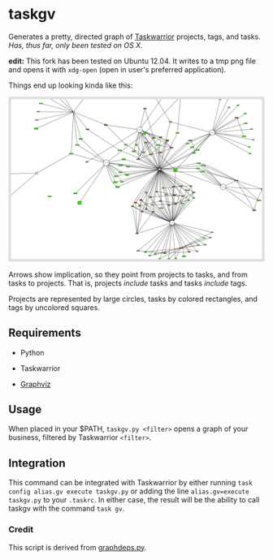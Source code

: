 # taskgv
Generates a pretty, directed graph of [Taskwarrior](http://taskwarrior.org) projects, tags, and tasks. _Has, thus far, only been tested on OS X._

**edit:** This fork has been tested on Ubuntu 12.04. It writes to a tmp png file and opens it with `xdg-open` (open in user's preferred application).

Things end up looking kinda like this:

![](exgraph.png)

Arrows show implication, so they point from projects to tasks, and from tasks to projects. That is, projects _include_ tasks and tasks _include_ tags.

Projects are represented by large circles, tasks by colored rectangles, and tags by uncolored squares.

## Requirements

* Python

* Taskwarrior

* [Graphviz](http://www.graphviz.org/)

## Usage

When placed in your $PATH, `taskgv.py <filter>` opens a graph of your business, filtered by Taskwarrior `<filter>`.

## Integration

This command can be integrated with Taskwarrior by either running `task config alias.gv execute taskgv.py` or adding the line `alias.gv=execute taskgv.py` to your `.taskrc`.
In either case, the result will be the ability to call taskgv with the command `task gv`.

### Credit

This script is derived from [graphdeps.py](http://taskwarrior.org/projects/taskwarrior/wiki/ExternalScripts#graphdepspy).
